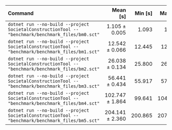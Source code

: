 | Command | Mean [s] | Min [s] | Max [s] | Relative |
|:---|---:|---:|---:|---:|
| `dotnet run --no-build --project SocietalConstructionTool -- "benchmark/benchmark_files/bm0.sct"` | 1.105 ± 0.005 | 1.093 | 1.114 | 1.00 |
| `dotnet run --no-build --project SocietalConstructionTool -- "benchmark/benchmark_files/bm1.sct"` | 12.542 ± 0.066 | 12.445 | 12.640 | 11.35 ± 0.08 |
| `dotnet run --no-build --project SocietalConstructionTool -- "benchmark/benchmark_files/bm2.sct"` | 26.038 ± 0.134 | 25.800 | 26.226 | 23.57 ± 0.17 |
| `dotnet run --no-build --project SocietalConstructionTool -- "benchmark/benchmark_files/bm3.sct"` | 56.441 ± 0.434 | 55.917 | 57.181 | 51.09 ± 0.47 |
| `dotnet run --no-build --project SocietalConstructionTool -- "benchmark/benchmark_files/bm4.sct"` | 102.747 ± 1.864 | 99.641 | 104.962 | 93.01 ± 1.75 |
| `dotnet run --no-build --project SocietalConstructionTool -- "benchmark/benchmark_files/bm5.sct"` | 204.141 ± 2.360 | 200.865 | 207.568 | 184.80 ± 2.32 |

